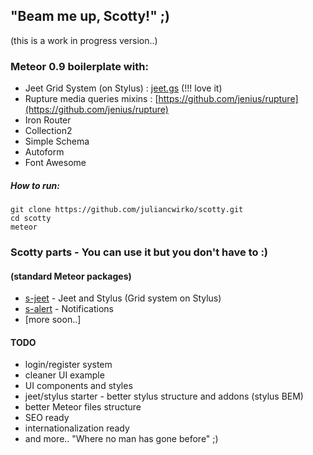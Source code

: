 ## "Beam me up, Scotty!" ;)

(this is a work in progress version..)

### Meteor 0.9 boilerplate with:

- Jeet Grid System (on Stylus) : [jeet.gs](http://jeet.gs) (!!! love it)
- Rupture media queries mixins : [https://github.com/jenius/rupture](https://github.com/jenius/rupture)
- Iron Router
- Collection2
- Simple Schema
- Autoform
- Font Awesome

##### How to run:
````
git clone https://github.com/juliancwirko/scotty.git
cd scotty
meteor
````

### Scotty parts - You can use it but you don't have to :) 
#### (standard Meteor packages)
- [s-jeet](https://github.com/juliancwirko/meteor-s-jeet) - Jeet and Stylus (Grid system on Stylus)
- [s-alert](https://github.com/juliancwirko/meteor-s-alert) - Notifications
- [more soon..]

#### TODO

- login/register system
- cleaner UI example
- UI components and styles
- jeet/stylus starter - better stylus structure and addons (stylus BEM)
- better Meteor files structure
- SEO ready
- internationalization ready
- and more.. "Where no man has gone before" ;)
